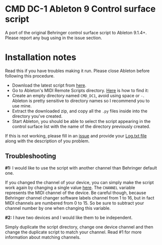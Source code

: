 # CMD DC-1 Ableton 9 Control surface script
A port of the original Behringer control surface script to Ableton 9.1.4+.
Please report any bug using in the issue section.

# Installation notes
Read this if you have troubles making it run. Please close Ableton before following this procedure.

- Download the latest script from [here](https://github.com/mpiraux/CMD-DC-1-Ableton-9-Control-Surface-Script/archive/master.zip).
- Go to Ableton's MIDI Remote Scripts directory. [Here](https://www.ableton.com/en/help/article/install-third-party-remote-script/) is how to find it: 
- Create an empty directory named `CMD_DC1`, avoid using space or `-`. Ableton is pretty sensitive to directory names so I recommend you to use mine.
- Extract the downloaded zip, and copy all the `.py` files inside into the directory you've created.
- Start Ableton, you should be able to select the script appearing in the control surface list with the name of the directory previously created.

If this is not working, please fill in an [issue](https://github.com/mpiraux/CMD-DC-1-Ableton-9-Control-Surface-Script/issues) and provide your [Log.txt file](http://support.liine.net/customer/portal/articles/1339939-where-is-log-txt-) along with the description of you problem.

## Troubleshooting
**\#1:** I would like to use the script with another channel than Behringer default one.

  If you changed the channel of your device, you can simply make the script work again by changing a single value [here](https://github.com/mpiraux/CMD-DC-1-Ableton-9-Control-Surface-Script/blob/master/DC1.py#L44). The `CHANNEL` variable represents the MIDI channel of the device. Be careful though, because Behringer channel changer software labels channel from 1 to 16, but in fact MIDI channels are numbered from 0 to 15. So be sure to subtract your channel number by one when changing this variable.
  
**\#2:** I have two devices and I would like them to be independent.

  Simply duplicate the script directory, change one device channel and then change the duplicate script to match your channel. Read \#1 for more information about matching channels.
